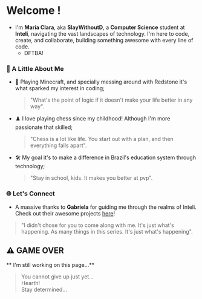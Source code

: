 # Welcome ! 

- I'm **Maria Clara**, aka **SlayWithoutD**, a **Computer Science** student at **Inteli**, navigating the vast landscapes of technology. I'm here to code, create, and collaborate, building something awesome with every line of code. <br />
  -   DFTBA!

### 🏹 A Little About Me
- 🌌 Playing Minecraft, and specially messing around with Redstone it's what sparked my interest in coding;
  > "What's the point of logic if it doesn't make your life better in any way".
- ♟️ I love playing chess since my childhood! Although I'm more passionate that skilled;
  > "Chess is a lot like life. You start out with a plan, and then everything falls apart".
- 🛠 My goal it's to make a difference in Brazil's education system through technology;
  > "Stay in school, kids. It makes you better at pvp".
  

### 🌐 Let's Connect 


  - A massive thanks to **Gabriela** for guiding me through the realms of Inteli. Check out their awesome projects [here](https://github.com/Gabisilva73)!
  > "I didn't chose for you to come along with me. It's just what's happening. As many things in this series. It's just what's happening".

## ⚠️ GAME OVER
** I'm still working on this page...**
>You cannot give up just yet... <br />
Hearth! <br />
Stay determined...


